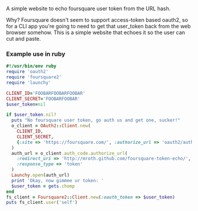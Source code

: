A simple website to echo foursquare user token from the URL hash. 

Why?  Foursquare doesn't seem to support access-token based oauth2, so for a CLI app you're going to need to get that user_token back from the web browser somehow.  This is a simple website that echoes it so the user can cut and paste.

### Example use in ruby

```ruby
#!/usr/bin/env ruby
require 'oauth2'
require 'foursquare2'
require 'launchy'

CLIENT_ID='FOOBARFOOBARFOOBAR'
CLIENT_SECRET='FOOBARFOOBAR'
$user_token=nil

if $user_token.nil?
  puts "No foursquare user token, go auth us and get one, sucker!"
  o_client = OAuth2::Client.new(
    CLIENT_ID, 
    CLIENT_SECRET, 
    {:site => 'https://foursquare.com/', :authorize_url => 'oauth2/authenticate'}
  )
  auth_url = o_client.auth_code.authorize_url(
    :redirect_uri => 'http://mroth.github.com/foursquare-token-echo/', 
    :response_type => 'token'
  )
  Launchy.open(auth_url)
  print 'Okay, now gimmee ur token: '
  $user_token = gets.chomp
end
fs_client = Foursquare2::Client.new(:oauth_token => $user_token)
puts fs_client.user('self')
```
